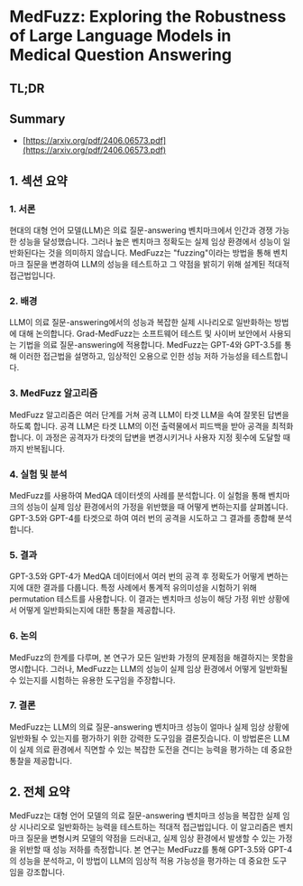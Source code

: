 # MedFuzz: Exploring the Robustness of Large Language Models in Medical Question Answering
## TL;DR
## Summary
- [https://arxiv.org/pdf/2406.06573.pdf](https://arxiv.org/pdf/2406.06573.pdf)

## 1. 섹션 요약

### 1. 서론
현대의 대형 언어 모델(LLM)은 의료 질문-answering 벤치마크에서 인간과 경쟁 가능한 성능을 달성했습니다. 그러나 높은 벤치마크 정확도는 실제 임상 환경에서 성능이 일반화된다는 것을 의미하지 않습니다. MedFuzz는 "fuzzing"이라는 방법을 통해 벤치마크 질문을 변경하여 LLM의 성능을 테스트하고 그 약점을 밝히기 위해 설계된 적대적 접근법입니다.

### 2. 배경
LLM이 의료 질문-answering에서의 성능과 복잡한 실제 시나리오로 일반화하는 방법에 대해 논의합니다. Grad-MedFuzz는 소프트웨어 테스트 및 사이버 보안에서 사용되는 기법을 의료 질문-answering에 적용합니다. MedFuzz는 GPT-4와 GPT-3.5를 통해 이러한 접근법을 설명하고, 임상적인 오용으로 인한 성능 저하 가능성을 테스트합니다.

### 3. MedFuzz 알고리즘
MedFuzz 알고리즘은 여러 단계를 거쳐 공격 LLM이 타겟 LLM을 속여 잘못된 답변을 하도록 합니다. 공격 LLM은 타겟 LLM의 이전 출력물에서 피드백을 받아 공격을 최적화합니다. 이 과정은 공격자가 타겟의 답변을 변경시키거나 사용자 지정 횟수에 도달할 때까지 반복됩니다.

### 4. 실험 및 분석
MedFuzz를 사용하여 MedQA 데이터셋의 사례를 분석합니다. 이 실험을 통해 벤치마크의 성능이 실제 임상 환경에서의 가정을 위반했을 때 어떻게 변하는지를 살펴봅니다. GPT-3.5와 GPT-4를 타겟으로 하여 여러 번의 공격을 시도하고 그 결과를 종합해 분석합니다.

### 5. 결과
GPT-3.5와 GPT-4가 MedQA 데이터에서 여러 번의 공격 후 정확도가 어떻게 변하는지에 대한 결과를 다룹니다. 특정 사례에서 통계적 유의미성을 시험하기 위해 permutation 테스트를 사용합니다. 이 결과는 벤치마크 성능이 해당 가정 위반 상황에서 어떻게 일반화되는지에 대한 통찰을 제공합니다.

### 6. 논의
MedFuzz의 한계를 다루며, 본 연구가 모든 일반화 가정의 문제점을 해결하지는 못함을 명시합니다. 그러나, MedFuzz는 LLM의 성능이 실제 임상 환경에서 어떻게 일반화될 수 있는지를 시험하는 유용한 도구임을 주장합니다.

### 7. 결론
MedFuzz는 LLM의 의료 질문-answering 벤치마크 성능이 얼마나 실제 임상 상황에 일반화될 수 있는지를 평가하기 위한 강력한 도구임을 결론짓습니다. 이 방법론은 LLM이 실제 의료 환경에서 직면할 수 있는 복잡한 도전을 견디는 능력을 평가하는 데 중요한 통찰을 제공합니다.

## 2. 전체 요약
MedFuzz는 대형 언어 모델의 의료 질문-answering 벤치마크 성능을 복잡한 실제 임상 시나리오로 일반화하는 능력을 테스트하는 적대적 접근법입니다. 이 알고리즘은 벤치마크 질문을 변형시켜 모델의 약점을 드러내고, 실제 임상 환경에서 발생할 수 있는 가정을 위반할 때 성능 저하를 측정합니다. 본 연구는 MedFuzz를 통해 GPT-3.5와 GPT-4의 성능을 분석하고, 이 방법이 LLM의 임상적 적용 가능성을 평가하는 데 중요한 도구임을 강조합니다.